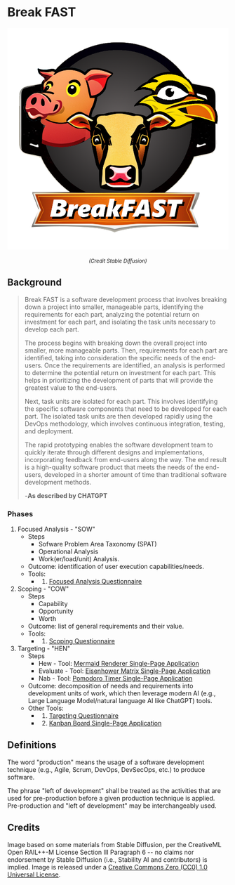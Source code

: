 Break FAST
==========

![AI Logo FTW](BreakFAST_01.png)
_<center><small>(Credit Stable Diffusion)</small></center>_

Background
----------
> Break FAST is a software development process that involves breaking down a project into smaller, manageable parts, identifying the requirements for each part, analyzing the potential return on investment for each part, and isolating the task units necessary to develop each part.
> 
> The process begins with breaking down the overall project into smaller, more manageable parts. Then, requirements for each part are identified, taking into consideration the specific needs of the end-users. Once the requirements are identified, an analysis is performed to determine the potential return on investment for each part. This helps in prioritizing the development of parts that will provide the greatest value to the end-users.
> 
> Next, task units are isolated for each part. This involves identifying the specific software components that need to be developed for each part. The isolated task units are then developed rapidly using the DevOps methodology, which involves continuous integration, testing, and deployment.
> 
> The rapid prototyping enables the software development team to quickly iterate through different designs and implementations, incorporating feedback from end-users along the way. The end result is a high-quality software product that meets the needs of the end-users, developed in a shorter amount of time than traditional software development methods.
> 
> -**As described by CHATGPT**

### Phases
1. Focused Analysis - "SOW"
   - Steps
     - Sofware Problem Area Taxonomy (SPAT)
     - Operational Analysis
     - Work(er/load/unit) Analysis.
   - Outcome: identification of user execution capabilities/needs.
   - Tools:
     - 1. [Focused Analysis Questionnaire](./Tools/Questionnaires/SOW/)
2. Scoping - "COW"
   - Steps
     - Capability
     - Opportunity
     - Worth
   - Outcome: list of general requirements and their value.
   - Tools:
     - 1. [Scoping Questionnaire](./Tools/Questionnaires/COW/)
3. Targeting - "HEN"
   - Steps
     - Hew - Tool: [Mermaid Renderer Single-Page Application](./Tools/Single-page-Apps/Mermaid-Renderer/)
     - Evaluate - Tool: [Eisenhower Matrix Single-Page Application](./Tools/Single-page-Apps/Eisenhower-Matrix/)
     - Nab - Tool: [Pomodoro Timer Single-Page Application](./Tools/Single-page-Apps/Pomodoro-Timer/)
   - Outcome: decomposition of needs and requirements into development units of work, which then leverage modern AI (e.g., Large Language Model/natural language AI like ChatGPT) tools.
   - Other Tools:
     - 1. [Targeting Questionnaire](./Tools/Questionnaires/HEN/)
     - 2. [Kanban Board Single-Page Application](./Tools/Single-page-Apps/Kanban-Board/)

Definitions
-----------
The word "production" means the usage of a software development technique (e.g., Agile, Scrum, DevOps, DevSecOps, etc.) to produce software.

The phrase "left of development" shall be treated as the activities that are used for pre-production before a given production technique is applied.
Pre-production and "left of development" may be interchangeably used.


Credits
-------
Image based on some materials from Stable Diffusion, per the CreativeML Open RAIL++-M License Section III Paragraph 6 -- no claims nor endorsement by Stable Diffusion (i.e., Stability AI and contributors) is implied. Image is released under a [Creative Commons Zero (CC0) 1.0 Universal License](https://creativecommons.org/publicdomain/zero/1.0/).